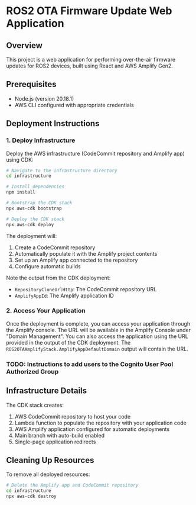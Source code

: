 # ROS2 OTA Firmware Update Web Application

## Overview
This project is a web application for performing over-the-air firmware updates for ROS2 devices, built using React and AWS Amplify Gen2.

## Prerequisites
- Node.js (version 20.18.1)
- AWS CLI configured with appropriate credentials

## Deployment Instructions

### 1. Deploy Infrastructure
Deploy the AWS infrastructure (CodeCommit repository and Amplify app) using CDK:

```bash
# Navigate to the infrastructure directory
cd infrastructure

# Install dependencies
npm install

# Bootstrap the CDK stack
npx aws-cdk bootstrap

# Deploy the CDK stack
npx aws-cdk deploy
```

The deployment will:
1. Create a CodeCommit repository
2. Automatically populate it with the Amplify project contents
3. Set up an Amplify app connected to the repository
4. Configure automatic builds

Note the output from the CDK deployment:
- `RepositoryCloneUrlHttp`: The CodeCommit repository URL
- `AmplifyAppId`: The Amplify application ID

### 2. Access Your Application
Once the deployment is complete, you can access your application through the Amplify console. The URL will be available in the Amplify Console under "Domain Management". You can also access the application using the URL provided in the output of the CDK deployment. The `ROS2OTAAmplifyStack.AmplifyAppDefaultDomain` output will contain the URL.

### TODO: Instructions to add users to the Cognito User Pool Authorized Group

## Infrastructure Details

The CDK stack creates:
1. AWS CodeCommit repository to host your code
2. Lambda function to populate the repository with your application code
3. AWS Amplify application configured for automatic deployments
4. Main branch with auto-build enabled
5. Single-page application redirects

## Cleaning Up Resources

To remove all deployed resources:

```bash
# Delete the Amplify app and CodeCommit repository
cd infrastructure
npx aws-cdk destroy
```

